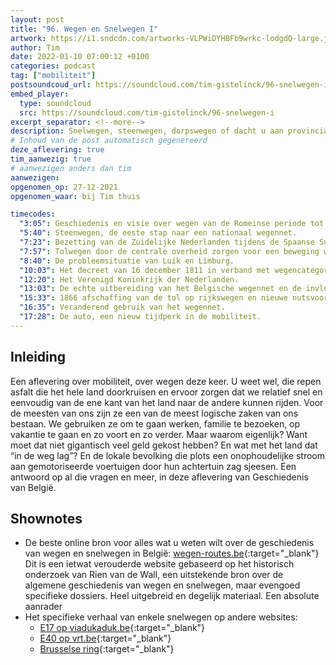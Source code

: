 ```yaml
---
layout: post
title: "96. Wegen en Snelwegen I"
artwork: https://i1.sndcdn.com/artworks-VLPWiDYHBFb9wrkc-lodgdQ-large.jpg
author: Tim
date: 2022-01-10 07:00:12 +0100
categories: podcast
tag: ["mobiliteit"]
postsoundcoud_url: https://soundcloud.com/tim-gistelinck/96-snelwegen-i
embed_player:
  type: soundcloud
  src: https://soundcloud.com/tim-gistelinck/96-snelwegen-i
excerpt_separator: <!--more-->
description: Snelwegen, steenwegen, dorpswegen of dacht u aan provinciale wegen? We starten in de 18e eeuw en eindigen net voor de 20ste eeuw, waar we volgende keer verder gaan.
# Inhoud van de post automatisch gegenereerd
deze_aflevering: true
tim_aanwezig: true
# aanwezigen anders dan tim
aanwezigen:
opgenomen_op: 27-12-2021
opgenomen_waar: bij Tim thuis

timecodes:
  "3:05": Geschiedenis en visie over wegen van de Romeinse periode tot in de 18e eeuw.
  "5:40": Steenwegen, de eeste stap naar een nationaal wegennet.
  "7:23": Bezetting van de Zuidelijke Nederlanden tijdens de Spaanse Successieoorlog (1701-1713)
  "7:57": Tolwegen door de centrale overheid zorgen voor een beweging weg van de rivieren.
  "8:40": De probleemsituatie van Luik en Limburg.
  "10:03": Het decreet van 16 december 1811 in verband met wegencategorisering.
  "12:20": Het Verenigd Koninkrijk der Nederlanden.
  "13:03": De echte uitbereiding van het Belgische wegennet en de invloed van de spoorwegen.
  "15:33": 1866 afschaffing van de tol op rijkswegen en nieuwe nutsvoorzieningen.
  "16:35": Veranderend gebruik van het wegennet.
  "17:28": De auto, een nieuw tijdperk in de mobiliteit.
---
```

## Inleiding
Een aflevering over mobiliteit, over wegen deze keer. U weet wel, die repen asfalt die het hele land doorkruisen en ervoor zorgen dat we relatief snel en eenvoudig van de ene kant van het land naar de andere kunnen rijden. Voor de meesten van ons zijn ze een van de meest logische zaken van ons bestaan. We gebruiken ze om te gaan werken, familie te bezoeken, op vakantie te gaan en zo voort en zo verder. Maar waarom eigenlijk? Want moet dat niet gigantisch veel geld gekost hebben? En wat met het land dat “in de weg lag”? En de lokale bevolking die plots een onophoudelijke stroom aan gemotoriseerde voertuigen door hun achtertuin zag sjeesen. Een antwoord op al die vragen en meer, in deze aflevering van Geschiedenis van België.

## Shownotes
- De beste online bron voor alles wat u weten wilt over de geschiedenis van wegen en snelwegen in België: [wegen-routes.be](http://wegen-routes.be/homen.html){:target="_blank"} Dit is een ietwat verouderde website gebaseerd op het historisch onderzoek van Rien van de Wall, een uitstekende bron over de algemene geschiedenis van wegen en snelwegen, maar evengoed specifieke dossiers. Heel uitgebreid en degelijk materiaal. Een absolute aanrader
- Het specifieke verhaal van enkele snelwegen op andere websites:
  - [E17 op viadukaduk.be](https://viadukaduk.be/geschiedenis/){:target="_blank"}
  - [E40 op vrt.be](https://www.vrt.be/vrtnws/nl/2020/12/12/het-land-met-de-meeste-kilometers-autosnelweg-en-het-begon-alle/){:target="_blank"}
  - [Brusselse ring](https://issuu.com/rienvandewall/docs/masterproef_rvandewall_bundel_publ){:target="_blank"}